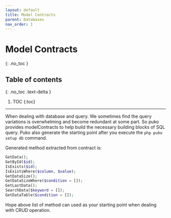 ```yaml
---
layout: default
title: Model Contracts
parent: Databases
nav_order: 1
---
```


# Model Contracts
{: .no_toc }

## Table of contents
{: .no_toc .text-delta }

1. TOC
{:toc}

---

When dealing with database and query. We sometimes find the query variations is overwhelming
and become redundant at some part. 
So puko provides modelContracts to help build the necessary building blocks of SQL query.
Puko also generate the starting point after you execute the `php puko setup db` command.

Generated method extracted from contract is:

```php
GetData();
GetById($id);
IsExists($id);
IsExistsWhere($column, $value);
GetDataSize();
GetDataSizeWhere($condition = []);
GetLastData();
SearchData($keyword = []);
GetDataTable($condition = []);
```

Hope above list of method can used as your starting point when dealing with CRUD operation.